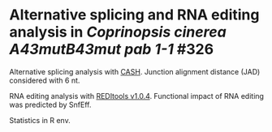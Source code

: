 # Alternative splicing and RNA editing analysis in <i> Coprinopsis cinerea A43mutB43mut pab 1-1</i> #326
Alternative splicing analysis with [CASH](https://academic.oup.com/bib/article/19/5/905/3108818). Junction alignment distance (JAD) considered with 6 nt.

RNA editing analysis with [REDItools v1.0.4](https://github.com/BioinfoUNIBA/REDItools/blob/master/README_1.md#download-reditools). Functional impact of RNA editing was predicted by SnfEff.

Statistics in R env.
